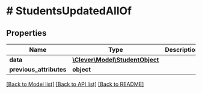 # # StudentsUpdatedAllOf

## Properties

Name | Type | Description | Notes
------------ | ------------- | ------------- | -------------
**data** | [**\Clever\Model\StudentObject**](StudentObject.md) |  | [optional]
**previous_attributes** | **object** |  | [optional]

[[Back to Model list]](../../README.md#models) [[Back to API list]](../../README.md#endpoints) [[Back to README]](../../README.md)
